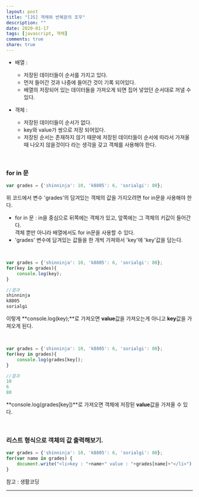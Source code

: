 ```yaml
---
layout: post
title: "[JS] 객체와 반복문의 조우"
description: ""
date: 2020-01-17
tags: [javascript, 객체]
comments: true
share: true
---
```



* 배열 : 
   * 저장된 데이터들이 순서를 가지고 있다.
   * 먼저 들어간 것과 나중에 들어간 것이 기록 되어있다.
   * 배열의 저장되어 있는 데이터들을 가져오게 되면 집어 넣었던 순서대로 꺼낼 수 있다.

* 객체 : 
   * 저장된 데이터들이 순서가 없다.
   * key와 value가 쌍으로 저장 되어있다.
   * 저장된 순서는 존재하지 않기 때문에 저장된 데이터들이 순서에 따라서 가져올때 나오지 않을것이다 라는 생각을 갖고 객체를 사용해야 한다.

<br>


### for in 문

```javascript
var grades = {'shinninja': 10, 'k8805': 6, 'sorialgi': 80};
```

위 코드에서 변수 'grades'의 담겨있는 객체의 값을 가지오려면 for in문을 사용해야 한다.
* for in 문 : in을 중심으로 뒤쪽에는 객체가 있고, 앞쪽에는 그 객체의 키값이 들어간다.<br>
              객체 뿐만 아니라 배열에서도 for in문을 사용할 수 있다.
* 'grades' 변수에 담겨있는 값들을 한 개씩 가져와서 'key'에 'key'값을 담는다.

<br>

```javascript
var grades = {'shinninja': 10, 'k8805': 6, 'sorialgi': 80};
for(key in grades){
    console.log(key);
}

//결과
shinninja
k8805
sorialgi
```

이렇게 **console.log(key);**로 가져오면 **value**값을 가져오는게 아니고 **key**값을 가져오게 된다.

<br>

```javascript
var grades = {'shinninja': 10, 'k8805': 6, 'sorialgi': 80};
for(key in grades){
    console.log(grades[key]);
}

//결과
10
6
80
```

**console.log(grades[key])**로 가져오면 객체에 저장된 **value**값을 가져올 수 있다.

<br>


### 리스트 형식으로 객체의 값 출력해보기.

<ul>
<script>
var grades = {'shinninja': 10, 'k8805': 6, 'sorialgi': 80};
for(var name in grades) {
    document.write("<li>key : "+name+" value : "+grades[name]+"</li>");
}
</script>
</ul>

```javascript
var grades = {'shinninja': 10, 'k8805': 6, 'sorialgi': 80};
for(var name in grades) {
    document.write("<li>key : "+name+" value : "+grades[name]+"</li>");
}
```

<p class="reference-txt">참고 : 생활코딩</p>

--- 